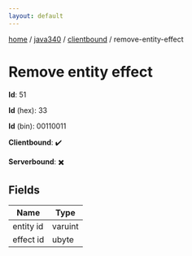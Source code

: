 ```yaml
---
layout: default
---
```


[home](/)  /  [java340](/protocol/java340)  /  [clientbound](/protocol/java340/clientbound)  /  remove-entity-effect

# Remove entity effect

**Id**: 51

**Id** (hex): 33

**Id** (bin): 00110011

**Clientbound**: ✔️

**Serverbound**: ✖️

## Fields

Name | Type
---|---
entity id | varuint
effect id | ubyte
